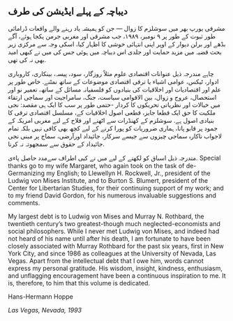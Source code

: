 ## دیباچہ کے پہلے ایڈیشن کی طرف

مشرقی یورپ بھر میں سوشلزم کا زوال — جن کو ہمیشہ یاد رہنے والے واقعات ڈرامائی طور ثبوت کے طور پر ٩ نومبر، ١٩٨٩، جب مشرقی اور مغربی جرمن یکجا ہوئے، آگے بڈھے اور برلن دیوار کے اوپر اپنی انتہائی خوشی کا اظہار کیا، اسکی وجہ سے مرکزی زیر بحث قضیہ میں مزید حمایت اور جلدی اس دیباچہ میں ہوئی جس کی میں نے کبھی امید بھی نہ کی تھی.

چاہے مندرجہ ذیل عنوانات اقتصادی علوم مثلاً روزگار، سود، پیسہ، بینکاری، کاروباری ادوار، ٹیکس، عوامی اشیاء یا ترقی اقتصادی موضوعات کے ساتھ نمٹنے. خاص طور پر علم اور اقتصادیات اور اخلاقیات کی بنیادوں کو فلسفیانہ مسائل کے ساتھ، تعمیر نو اور استحصال، عروج و زوال، بین الاقوامی سیاست، جنگ، سامراجیت اور سماجی ارتقاء میں خیالات اور نظریاتی تحریکوں کا کردار -حتمی طور پر سب کا ایک ہی مقصد: نجی ملکیت کا حق ایک قطعا جایز، قطعی اصول اخلاقیات کے، مسلسل اقتصادی ترقی کا بنیادی اصول ہے. سوشلزم کے کھنڈرات سے اٹھنے اور فلاح کے لیے مغربی امریکہ کے جمود پر قابو پانا، ہماری ضروریات کو پورا کرنے کے لیے کچھ بھی کافی نہیں بلکہ تمام لاجواب ناکارہ سماجی چیزوں سے جیسے سرکار، جائیداد اورآرضی، سماج پر مبنی نجی جائیداد کے حقوق سے سمجھوتہ نہ کرنا.

مندرجہ ذیل اسباق کو لکھنے کے لیے میں نے کیی اطراف سےمدد حاصل پاءی. Special thanks go to my wife Margaret, who again took on the task of de-Germanizing my English; to Llewellyn H. Rockwell, Jr., president of the Ludwig von Mises Institute, and to Burton S. Blumert, president of the Center for Libertarian Studies, for their continuing support of my work; and to my friend David Gordon, for his numerous invaluable suggestions and comments.

My largest debt is to Ludwig von Mises and Murray N. Rothbard, the twentieth century’s two greatest-though much neglected-economists and social philosophers. While I never met Ludwig von Mises, and indeed had not heard of his name until after his death, I am fortunate to have been closely associated with Murray Rothbard for the past six years, first in New York City, and since 1986 as colleagues at the University of Nevada, Las Vegas. Apart from the intellectual debt that I owe him, words cannot express my personal gratitude. His wisdom, insight, kindness, enthusiasm, and unflagging encouragement have been a continuous inspiration to me. It is, therefore, to him that this volume is dedicated.

Hans-Hermann Hoppe

*Las Vegas, Nevada, 1993*